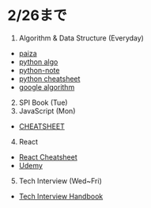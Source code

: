 # 2/26まで

1. Algorithm & Data Structure (Everyday)

- [paiza](https://paiza.jp/challenges)
- [python algo](https://jovian.ai/learn/data-structures-and-algorithms-in-python/lesson/lesson-1-binary-search-linked-lists-and-complexity)
- [python-note](python-algorithm\python-notes.md)
- [python cheatsheet](python-algorithm\python_cheat_sheet.pdf)
- [google algorithm](https://techdevguide.withgoogle.com/paths/data-structures-and-algorithms/)
2. SPI Book (Tue)
3. JavaScript (Mon)

- [CHEATSHEET](javascript-interview-questions\README.md)

4. React

- [React Cheatsheet](https://www.freecodecamp.org/news/react-cheatsheet-with-real-world-examples/)
- [Udemy](https://www.udemy.com/course/react-the-complete-guide-incl-redux/learn/lecture/25601588?start=21#overview)

5. Tech Interview (Wed~Fri)

- [Tech Interview Handbook](https://www.techinterviewhandbook.org/introduction)